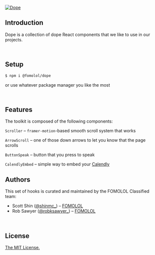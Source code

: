 [![Dope](https://i.ibb.co/qWqmGkg/dope.png)](https://github.com/fomolol/dope)

## Introduction

Dope is a collection of dope React components that we like to use in our projects.

<br/>

## Setup

```bash
$ npm i @fomolol/dope
```

or use whatever package manager you like the most

<br/>

## Features

The toolkit is composed of the following components:

`Scroller` – `framer-motion`-based smooth scroll system that works

`ArrowScroll` – one of those down arrows to let you know that the page scrolls

`ButtonSpeak` – button that you press to speak

`CalendlyEmbed` – simple way to embed your [Calendly](https://calendly.com/)


## Authors

This set of hooks is curated and maintained by the FOMOLOL Classified team:

- Scott Shin ([@shinmc\_](https://twitter.com/shinmc_)) – [FOMOLOL](https://www.fomolol.com)
- Rob Sawyer ([@robksawyer\_](https://twitter.com/robksawyer)) – [FOMOLOL](https://www.fomolol.com)

<br/>

## License

[The MIT License.](https://opensource.org/licenses/MIT)
